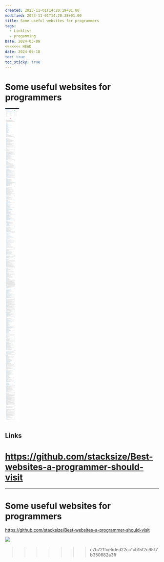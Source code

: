 ```yaml
---
created: 2023-11-01T14:20:19+01:00
modified: 2023-11-01T14:20:38+01:00
title: Some useful websites for programmers
tags:
  - Linklist
  - progamming
Date: 2024-03-09
<<<<<<< HEAD
date: 2024-09-18
toc: true
toc_sticky: true
---
```



# Some useful websites for programmers


![2023-11-01_websitesforprogrammers_image_2](../_asset/2023-11-01-websitesforprogrammers_image_1.jpg)

## Links 

<https://github.com/stacksize/Best-websites-a-programmer-should-visit>
=======
---

# Some useful websites for programmers

<https://github.com/stacksize/Best-websites-a-programmer-should-visit>


![](../_asset/2023-11-01_websitesforprogrammers_image_1.png)
>>>>>>> c7b721fce5ded22cc1cb15f2c6517b350682a3ff
